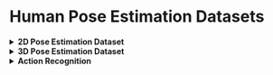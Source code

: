 Human Pose Estimation Datasets
===

<details markdown="1">
<summary> <b>2D Pose Estimation Dataset</b> </summary>

MPII Human Pose Dataset
---
[http://human-pose.mpi-inf.mpg.de](http://human-pose.mpi-inf.mpg.de)

<p align="center"> <img src="http://human-pose.mpi-inf.mpg.de/images/random_activities.png"> </p>

- Around 25K images containing over 40K people with annotated body joints.
- 410 human activities with activity labels.
- Each image was extracted from a YouTube video and provided with preceding and following un-annotated frames.
- Annotations are stored in a matlab structure.
- Automatic evaluation server that evaluates differently depending on single/multi-person.
- Performance analysis tools based on rich test set annotations that doesn't provide to tester.

Leeds Sports Poses
---
[https://sam.johnson.io/research/lsp.html](https://sam.johnson.io/research/lsp.html)

<p align="center"> <img src="https://sam.johnson.io/research/images/dataset/bas2.jpg"> </p>

- 2000 pose annotated images of mostly sports people gathered from Flickr.
- 14 joint locations with MATLAB format. (2x{ankle, knee, hip, wrist, elbow, shoulder}, Neck, Head top)
- The images have been scaled such that the most prominent person is roughly 150 pixels in length.
- Left and right joints are consistently labelled from a person-centric viewpoint.

FLIC(Frames Labelled In Cinema)
---
[https://bensapp.github.io/flic-dataset.html](https://bensapp.github.io/flic-dataset.html)
<p align="center"> <img src="https://jonathantompson.github.io/flic_plus_files/sample.jpg"> </p>

- 5003 images from popular Hollywood movies.
- 10 upperbody joints with MATLAB format.
- no occlusion or severely non-frontal.

COCO 2017 Keypoint Detection dataset
---
In case of Keypoint Detection of COCO, 2017 Keypoint dataset is the latest version.

<p align="center"> <img src="http://cocodataset.org/images/keypoints-splash.png"> </p>

- train/val/test images containing more than 200K images and 250K person instances.
- Annotated with [JSON format](http://cocodataset.org/#format-data). Each keypoint has location x, y and a visibility flag v (v=0: not labeled, v=1: labeled but not visible, v=2: labeled and visible).

VGG Human Pose Estimation Datasets
---
[https://www.robots.ox.ac.uk/~vgg/data/pose/index.html](https://www.robots.ox.ac.uk/~vgg/data/pose/index.html)

VGG contains several datasets as below.

### Youtube Pose ###
<p align="center"> <img src="https://www.robots.ox.ac.uk/~vgg/data/pose/array.png"> </p>

- 50 YouTube videos for upper body pose estimation.
- 2D locations of upper body joints with MATLAB format.

### BBC Pose (Default, Extended, Short) ###
<p align="center"> <img src="https://www.robots.ox.ac.uk/~vgg/data/pose/img/examplevid.png"> </p>

- 20 videos (in default case) recorded from BBC with an overlaid sign language interpreter.
- annotated with upper body joints (head, wrists, elbows, shoulders)
- split into train/validation/test sets (10/5/5)

Pose Track 2018
---
[https://posetrack.net/users/download.php](https://posetrack.net/users/download.php)
<br/>
Reference: [Posetrack Data set: Summary](https://medium.com/@anuj_shah/posetrack-data-set-summary-9cf61fc6f44e)

<p align="center"> <img src="https://miro.medium.com/max/800/1*D7hq1ULqzLedjkhwH1NwPg.jpeg"> </p>

Posetrack is a new large-scale benchmark for video-based human pose estimation and articulated tracking.

This dataset focuses on 3 task.<br/>
1) Single-frame multi-person pose estimation<br/>
2) Multi-person pose estimation in videos<br/>
3) Multi-person articulated tracking

- 1356 video sequences, 46K annotated frames, 276K body pose annotations.
- Annotation stored in [JSON format](https://github.com/leonid-pishchulin/poseval)
- Training/Validation/Test sets
- PoseTrack17: 15 keypoints, PoseTrack18: 17 keypoints

Self-Stimulatory Behaviours in the Wild for Autism Diagnosis Dataset (SSBD)
---
[https://rolandgoecke.net/research/datasets/ssbd/](https://rolandgoecke.net/research/datasets/ssbd/)<br/>
[https://github.com/antran89/clipping_ssbd_videos](https://github.com/antran89/clipping_ssbd_videos)

<p align="center"><img src="./images/Flapping_his_arms.gif"></p>

- extremely challenging (low quality, occulusion, etc) for analysis as they are recorded in uncontrolled natural settings.
- 75 URLs of videos with average duration of 90 sec.
- 3 group (arm flapping, head banging, spinning)
- XML annotation format.

Joint Track Auto (JTA) Dataset
---
[https://github.com/fabbrimatteo/JTA-Dataset](https://github.com/fabbrimatteo/JTA-Dataset)

<p align="center"> <img src="https://github.com/fabbrimatteo/JTA-Dataset/raw/master/jta_banner.jpg"> </p>

- exported from video game (Grand Theft Auto V)
- pedestrian pose estimation and tracking in urban scenarios
- a set of 512 full-HD videos (256 for training, 256 for testing)
- 30 seconds long, recorded at 30fps

Infant Movement-Based Assessments (Infant Normative Dataset)
---
[https://github.com/cchamber/Infant_movement_assessment](https://github.com/cchamber/Infant_movement_assessment)

<p align="center"><img src="https://github.com/cchamber/Infant_movement_assessment/raw/master/image/infant.gif" width=30%></p>

They focused automated tests.

This data set contains:

- System to extract pose estimates from video. (pose_extraction.zip)
- Zip file with 'data' and 'models' folders to add to code repository (infant_movement_assessment_repo_files.zip)
- Meta-data of YouTube videos in normative database of healthy infant movement (meta_data_youtube_dataset.csv)
- Meta-data of at-risk infant videos recorded in laboratory (meta_data_clinical_dataset.csv)
- Raw pose estimates from YouTube videos included in normative database of healthy infant movement (pose_estimates_youtube_dataset.csv)
- Raw pose estimates from videos recorded in laboratory (pose_estimates_clinical_dataset.csv)
- URLs of YouTube videos used to adapt pose-estimation algorithm (URL_labelled_dataset.csv)
- URLs of YouTube videos used for normative database of healthy infant movement (URL_pose_dataset.csv)
- Search terms used to find infant videos on YouTube for adapting OpenPose and to include in the normative database of healthy infant movement (search_terms.txt)
- Visualization of kinematic features
- Supplemental table describing infants tested in the laboratory

</details>

<details markdown="1">
<summary> <b>3D Pose Estimation Dataset</b> </summary>

ITOP
---
[https://www.alberthaque.com/projects/viewpoint_3d_pose/#dataset](https://www.alberthaque.com/projects/viewpoint_3d_pose/#dataset)
<p align="center"><img src="https://www.alberthaque.com/projects/viewpoint_3d_pose/img/front.jpg"> <img src="https://www.alberthaque.com/projects/viewpoint_3d_pose/img/top_labeled.jpg"></p>

- 100K annotated depth images from extreme viewpoints (top, front-view).
- 15 joints
- depth map, point cloud

DensePose-COCO, PoseTrack
---
[http://densepose.org](http://densepose.org)

<p align="center"><img src="http://densepose.org/img/anno/anno2.png"></p>

DensePose aims at mapping all human pixels of an RGB image to the 3D surface of the human body (They call this correspondence). So its datasets contain correspondences only fit on their methods.

The Moving Infants In RGB-D dataset (MINI-RGBD)
---
[https://www.iosb.fraunhofer.de/servlet/is/82920/](https://www.iosb.fraunhofer.de/servlet/is/82920/)
<p align="center"><img src="https://www.iosb.fraunhofer.de/servlet/is/82920/acvr2018_sample.png"></p>

MINI-RGBD dataset is focused on generating infant 2D/3D pose dataset without privacy problems. To preserve the privacy of infants, they generated new textures and shapes by averaging multiple texture and shapes of real infants using [SMIL](https://www.youtube.com/watch?v=aahF1xGurmM&feature=youtu.be) (Multi-Infant Linear body model).

<p align="center"><img src="https://www.iosb.fraunhofer.de/servlet/is/82920/smil_sample.png"></p>

**This dataset wasn't opened at the web, but they offer dataset only for requests.**

(Following features are not certain.)

- 2D and 3D ground truths (skeletons)
- infants up to the age of 7 months
- continuous motions instead of single frames
- RGB, depth images

</details>

<details markdown="1">
<summary> <b>Action Recognition</b> </summary>

[http://actionrecognition.net/files/dset.php](http://actionrecognition.net/files/dset.php)

- HMDB
- UCF101
- Hollywood Extended
- Breakfast Dataset
- JHMDB
- Charades
- AVA
- Kinetics
- Epic-Kitchens
- Something-Something
- Moments

</details>
